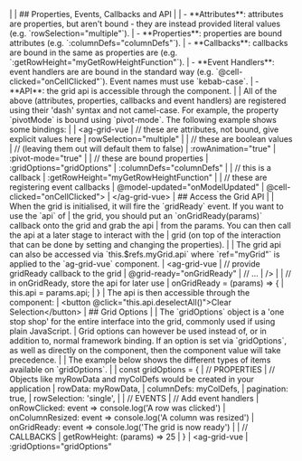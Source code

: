 <framework-specific-section frameworks="vue">
|
| ## Properties, Events, Callbacks and API
|
| - **Attributes**: attributes are properties, but aren't bound - they are instead provided literal values (e.g. `rowSelection="multiple"`).
| - **Properties**: properties are bound attributes (e.g. `:columnDefs="columnDefs"`).
| - **Callbacks**: callbacks are bound in the same as properties are (e.g. `:getRowHeight="myGetRowHeightFunction"`).
| - **Event Handlers**: event handlers are are bound in the standard way (e.g. `@cell-clicked="onCellClicked"`). Event names must use `kebab-case`.
| - **API**: the grid api is accessible through the component.
|
| All of the above (attributes, properties, callbacks and event handlers) are registered using their 'dash' syntax and not camel-case. For example, the property `pivotMode` is bound using `pivot-mode`. The following example shows some bindings:
|
</framework-specific-section>

<framework-specific-section frameworks="vue">
<snippet transform={false} language="jsx">
| &lt;ag-grid-vue
|    // these are attributes, not bound, give explicit values here
|    rowSelection="multiple"
|
|    // these are boolean values
|    // (leaving them out will default them to false)
|    :rowAnimation="true"
|    :pivot-mode="true"
|
|    // these are bound properties
|    :gridOptions="gridOptions"
|    :columnDefs="columnDefs"
|
|    // this is a callback
|    :getRowHeight="myGetRowHeightFunction"
|
|    // these are registering event callbacks
|    @model-updated="onModelUpdated"
|    @cell-clicked="onCellClicked">
| &lt;/ag-grid-vue>
</snippet>
</framework-specific-section>

<framework-specific-section frameworks="vue">
| ## Access the Grid API
|
| When the grid is initialised, it will fire the `gridReady` event. If you want to use the `api` of
| the grid, you should put an `onGridReady(params)` callback onto the grid and grab the api
| from the params. You can then call the api at a later stage to interact with the
| grid (on top of the interaction that can be done by setting and changing the properties).
|
| The grid api can also be accessed via `this.$refs.myGrid.api` where `ref="myGrid"` is applied to the `ag-grid-vue` component.
</framework-specific-section>

<framework-specific-section frameworks="vue">
<snippet transform={false} language="jsx">
| &lt;ag-grid-vue
|     // provide gridReady callback to the grid
|     @grid-ready="onGridReady"
|     // ...
| />
|
| // in onGridReady, store the api for later use
| onGridReady = (params) => {
|     this.api = params.api;
| }
</snippet>
</framework-specific-section>

<framework-specific-section frameworks="vue">
| The api is then accessible through the component:
</framework-specific-section>

<framework-specific-section frameworks="vue">
<snippet transform={false} language="html">
| &lt;button @click="this.api.deselectAll()">Clear Selection&lt;/button>
</snippet>
</framework-specific-section>

<framework-specific-section frameworks="vue">
| ## Grid Options
|
| The `gridOptions` object is a 'one stop shop' for the entire interface into the grid, commonly used if using plain JavaScript.
| Grid options can however be used instead of, or in addition to, normal framework binding. If an option is set via `gridOptions`, as well as directly on the component, then the component value will take precedence.
|
| The example below shows the different types of items available on `gridOptions`.
|
</framework-specific-section>

<framework-specific-section frameworks="vue">
<snippet transform={false} language="jsx">
| const gridOptions = {
|     // PROPERTIES
|     // Objects like myRowData and myColDefs would be created in your application
|     rowData: myRowData,
|     columnDefs: myColDefs,
|     pagination: true,
|     rowSelection: 'single',
|
|     // EVENTS
|     // Add event handlers
|     onRowClicked: event => console.log('A row was clicked')
|     onColumnResized: event => console.log('A column was resized')
|     onGridReady: event => console.log('The grid is now ready')
|
|     // CALLBACKS
|     getRowHeight: (params) => 25
| }
| &lt;ag-grid-vue
|     :gridOptions="gridOptions"
</snippet>
</framework-specific-section>